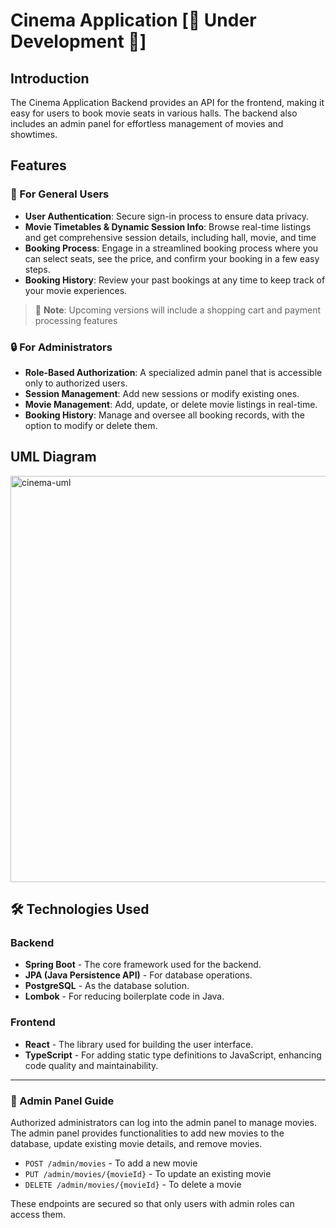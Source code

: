 # Cinema Application [🚧 Under Development 🚧]

## Introduction

The Cinema Application Backend provides an API for the frontend, making it easy for users to book movie seats in various halls. The backend also includes an admin panel for effortless management of movies and showtimes.

##  Features

### 👥 For General Users

- **User Authentication**: Secure sign-in process to ensure data privacy.
- **Movie Timetables & Dynamic Session Info**: Browse real-time listings and get comprehensive session details, including hall, movie, and time
- **Booking Process**: Engage in a streamlined booking process where you can select seats, see the price, and confirm your booking in a few easy steps.
- **Booking History**: Review your past bookings at any time to keep track of your movie experiences.
> 📣 **Note**:  Upcoming versions will include a shopping cart and payment processing features

### 🔒 For Administrators

- **Role-Based Authorization**: A specialized admin panel that is accessible only to authorized users.
- **Session Management**: Add new sessions or modify existing ones.
- **Movie Management**: Add, update, or delete movie listings in real-time.
- **Booking History**: Manage and oversee all booking records, with the option to modify or delete them.
  
## UML Diagram

<img src="https://github.com/Porkul/cinema-app/assets/86647070/0e025839-5601-43ec-b3f2-124533b1ad3d" alt="cinema-uml" width="650"/>


## 🛠 Technologies Used

### Backend
-  **Spring Boot** - The core framework used for the backend.
-  **JPA (Java Persistence API)** - For database operations.
-  **PostgreSQL** - As the database solution.
-  **Lombok** - For reducing boilerplate code in Java.


### Frontend
-  **React** - The library used for building the user interface.
-  **TypeScript** - For adding static type definitions to JavaScript, enhancing code quality and maintainability.

---

### 📘 Admin Panel Guide

Authorized administrators can log into the admin panel to manage movies. The admin panel provides functionalities to add new movies to the database, update existing movie details, and remove movies.

- `POST /admin/movies` - To add a new movie
- `PUT /admin/movies/{movieId}` - To update an existing movie
- `DELETE /admin/movies/{movieId}` - To delete a movie

These endpoints are secured so that only users with admin roles can access them.


